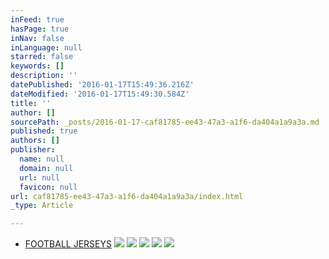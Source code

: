 ```yaml
---
inFeed: true
hasPage: true
inNav: false
inLanguage: null
starred: false
keywords: []
description: ''
datePublished: '2016-01-17T15:49:36.216Z'
dateModified: '2016-01-17T15:49:30.584Z'
title: ''
author: []
sourcePath: _posts/2016-01-17-caf81785-ee43-47a3-a1f6-da404a1a9a3a.md
published: true
authors: []
publisher:
  name: null
  domain: null
  url: null
  favicon: null
url: caf81785-ee43-47a3-a1f6-da404a1a9a3a/index.html
_type: Article

---
```

* [FOOTBALL JERSEYS][0]
![](https://s3-us-west-2.amazonaws.com/the-grid-img/p/644ccdbe518edea958165d18c32990273f3f272e.png)
![](https://s3-us-west-2.amazonaws.com/the-grid-img/p/32632587693d606685751a288ff66d23f2c5ac1a.jpg)
![](https://s3-us-west-2.amazonaws.com/the-grid-img/p/ebe0cd01cd3b6e77009c9e71494dd3af69c4ccb8.jpg)
![](https://s3-us-west-2.amazonaws.com/the-grid-img/p/432c7ddc9eb5e738501b8b2f7d85fb12e806c465.png)
![](https://s3-us-west-2.amazonaws.com/the-grid-img/p/dcc008257f3c20ce38427d2c01ac1f3f04d18f55.jpg)

[0]: http://boriz-customs.mybigcommerce.com/sports-jerseys/football/